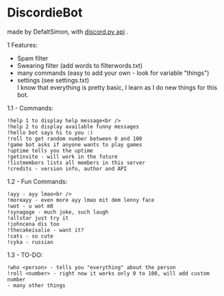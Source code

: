 # DiscordieBot
made by DefaltSimon, with [discord.py api](https://github.com/Rapptz/discord.py) .

1 Features:
- Spam filter
- Swearing filter (add words to filterwords.txt)
- many commands (easy to add your own - look for variable "things")
- settings (see settings.txt)  
I know that everything is pretty basic, I learn as I do new things for this bot.

1.1 - Commands:  
```
!help 1 to display help message<br />
!help 2 to display available funny messages  
!hello bot says hi to you :)  
!roll to get random number between 0 and 100  
!game bot asks if anyone wants to play games  
!uptime tells you the uptime  
!getinvite - will work in the future  
!listmembers lists all members in this server  
!credits - version info, author and API  
```
1.2 - Fun Commands:  
```
!ayy - ayy lmao<br />
!moreayy - even more ayy lmao mit dem lenny face  
!wot - u wot m8  
!synagoge - much joke, such laugh  
!allstar just try it   
!johncena dis too   
!thecakeisalie - want it?  
!cats - so cute  
!cyka - russian
```
1.3 - TO-DO:<br />
```
!who <person> - tells you "everything" about the person  
!roll <number> - right now it works only 0 to 100, will add custom number  
- many other things
```
